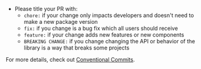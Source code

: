 - Please title your PR with: 
  - `chore:` if your change only impacts developers and doesn't need to make a new package version
  - `fix:` if you change is a bug fix which all users should receive
  - `feature:` if your change adds new features or new components
  - `BREAKING CHANGE:` if you change changing the API or behavior of the library is a way that breaks some projects
  
For more details, check out [Conventional Commits](https://www.conventionalcommits.org/).
